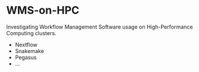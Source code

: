 # WMS-on-HPC
Investigating Workflow Management Software usage on High-Performance Computing clusters.
- Nextflow
- Snakemake
- Pegasus
- ...
